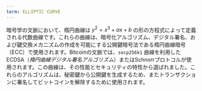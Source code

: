 ```yaml
---
term: ELLIPTIC CURVE
---
```


暗号学の文脈において、楕円曲線は $y^2 = x^3 + ax + b$ の形の方程式によって定義される代数曲線です。これらの曲線は、暗号化アルゴリズム、デジタル署名、および鍵交換メカニズムの作成を可能にする公開鍵暗号法である楕円曲線暗号（ECC）で使用されます。Bitcoinの文脈では、`secp256k1` 曲線を利用した ECDSA（*楕円曲線デジタル署名アルゴリズム*）またはSchnorrプロトコルが使用されます。この曲線は、その性能とセキュリティの特性から選ばれました。これらのアルゴリズムは、秘密鍵から公開鍵を生成するため、またトランザクションに署名してビットコインを解除するために使用されます。